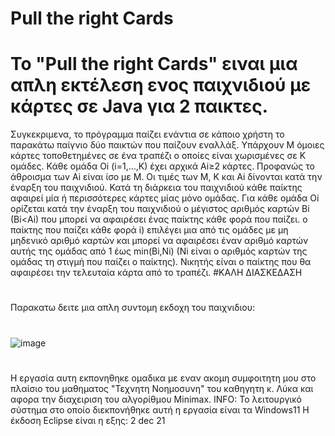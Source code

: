 # Pull the right Cards


# Το "Pull the right Cards" ειναι μια απλη εκτέλεση ενος παιχνιδιού με κάρτες σε Java για 2 παικτες.



Συγκεκριμενα, το πρόγραμμα παίζει ενάντια σε κάποιο χρήστη το παρακάτω παίγνιο δύο παικτών που παίζουν εναλλάξ. Υπάρχουν Μ όμοιες κάρτες τοποθετημένες σε ένα τραπέζι ο οποίες είναι χωρισμένες σε Κ ομάδες. Κάθε ομάδα Oi (i=1,…,K) έχει αρχικά Ai≥2 κάρτες. Προφανώς το άθροισμα των Ai είναι ίσο με Μ. Οι τιμές των Μ, Κ και Ai δίνονται κατά την έναρξη του παιχνιδιού. 
Κατά τη διάρκεια του παιχνιδιού κάθε παίκτης αφαιρεί μία ή περισσότερες κάρτες μίας μόνο ομάδας. 
Για κάθε ομάδα Οi ορίζεται κατά την έναρξη του παιχνιδιού ο μέγιστος αριθμός καρτών Βi (Bi<Ai) που μπορεί να αφαιρέσει ένας παίκτης κάθε φορά που παίζει. ο παίκτης που παίζει κάθε φορά i) επιλέγει μια από τις ομάδες με μη μηδενικό αριθμό καρτών και μπορεί να αφαιρέσει έναν αριθμό καρτών αυτής της ομάδας από 1 έως min(Βi,Ni) (Ni είναι ο 
αριθμός καρτών της ομάδας τη στιγμή που παίζει ο παίκτης). Νικητής είναι ο παίκτης που θα αφαιρέσει την τελευταία κάρτα από το τραπέζι.
#ΚΑΛΗ ΔΙΑΣΚΕΔΑΣΗ
#
#
#

Παρακατω δειτε μια απλη συντομη εκδοχη του παιχνιδιου:

#
#
#



![image](https://github.com/StavroulaKoutsikou/Pull-the-right-Cards-/assets/72344015/bd2801e0-e5c2-4582-8fdb-831d4c628d88)

#
Η εργασία αυτη εκπονηθηκε ομαδικα με εναν ακομη συμφοιτητη μου στο πλαίσιο του μαθηματος "Τεχνητη Νοημοσυνη" του καθηγητη κ. Λύκα και αφορα την διαχειριση του αλγορίθμου Minimax. 
INFO: Το λειτουργικό σύστημα στο οποίο διεκπονήθηκε αυτή η εργασία είναι τα Windows11 Η έκδοση Eclipse είναι η εξης: 2 dec 21
